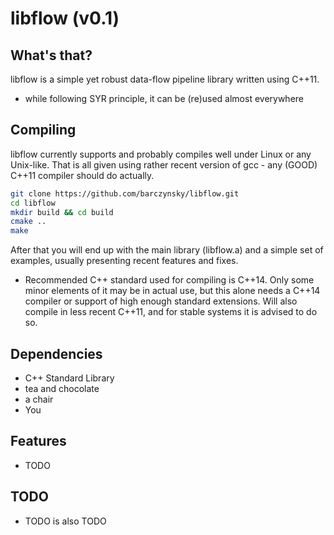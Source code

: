 # libflow (v0.1)

## What's that?

libflow is a simple yet robust data-flow pipeline library written using C++11.

- while following SYR principle, it can be (re)used almost everywhere

## Compiling

libflow currently supports and probably compiles well under Linux or any Unix-like. That is all given using rather recent version of gcc - any (GOOD) C++11 compiler should do actually.

```bash
git clone https://github.com/barczynsky/libflow.git
cd libflow
mkdir build && cd build
cmake ..
make
```

After that you will end up with the main library (libflow.a) and a simple set of examples, usually presenting recent features and fixes.

- Recommended C++ standard used for compiling is C++14. Only some minor elements of it may be in actual use, but this alone needs a C++14 compiler or support of high enough standard extensions. Will also compile in less recent C++11, and for stable systems it is advised to do so.

## Dependencies

- C++ Standard Library
- tea and chocolate
- a chair
- You

## Features

- TODO

## TODO

- TODO is also TODO
